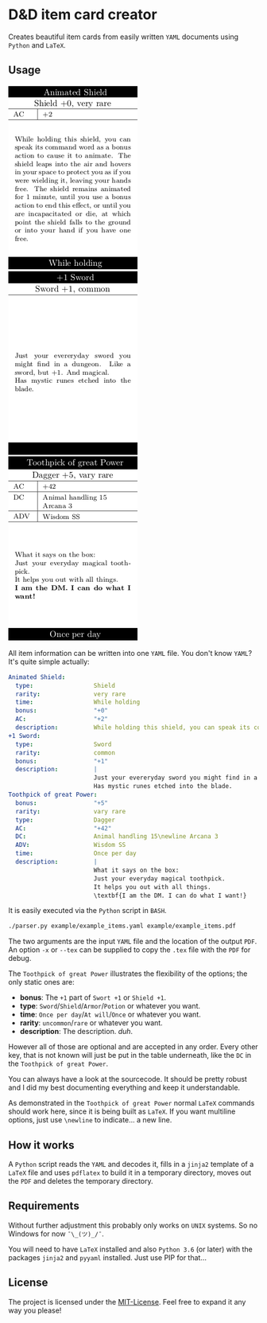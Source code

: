 # D&D item card creator

Creates beautiful item cards from easily written `YAML` documents using `Python` and `LaTeX`.

## Usage

![animated shield](example/images/as.png)
![+1 sword](example/images/ps.png)
![toothpick](example/images/tp.png)

All item information can be written into one `YAML` file. You don't know `YAML`? It's quite simple actually:

```yaml
Animated Shield:
  type:                 Shield
  rarity:               very rare
  time:                 While holding
  bonus:                "+0"
  AC:                   "+2"
  description:          While holding this shield, you can speak its command word as a bonus action to cause it to animate. The shield leaps into the air and hovers in your space to protect you as if you were wielding it, leaving your hands free. The shield remains animated for 1 minute, until you use a bonus action to end this effect, or until you are incapacitated or die, at which point the shield falls to the ground or into your hand if you have one free.
+1 Sword:
  type:                 Sword
  rarity:               common
  bonus:                "+1"
  description:          |
                        Just your evereryday sword you might find in a dungeon. Like a sword, but +1. And magical.
                        Has mystic runes etched into the blade.
Toothpick of great Power:
  bonus:                "+5"
  rarity:               vary rare
  type:                 Dagger
  AC:                   "+42"
  DC:                   Animal handling 15\newline Arcana 3
  ADV:                  Wisdom SS
  time:                 Once per day
  description:          |
                        What it says on the box:
                        Just your everyday magical toothpick.
                        It helps you out with all things.
                        \textbf{I am the DM. I can do what I want!}
```

It is easily executed via the `Python` script in `BASH`.

```bash
./parser.py example/example_items.yaml example/example_items.pdf
```

The two arguments are the input `YAML` file and the location of the output `PDF`. An option `-x` or `--tex` can be supplied to copy the `.tex` file with the `PDF` for debug.

The `Toothpick of great Power` illustrates the flexibility of the options; the only static ones are:

* **bonus**: The `+1` part of `Swort +1` or `Shield +1`.
* **type**: `Sword`/`Shield`/`Armor`/`Potion` or whatever you want.
* **time**: `Once per day`/`At will`/`Once` or whatever you want.
* **rarity**: `uncommon`/`rare` or whatever you want.
* **description**: The description. *duh*.

However all of those are optional and are accepted in any order. Every other key, that is not known will just be put in the table underneath, like the `DC` in the `Toothpick of great Power`.

You can always have a look at the sourcecode. It should be pretty robust and I did my best documenting everything and keep it understandable.

As demonstrated in the `Toothpick of great Power` normal `LaTeX` commands should work here, since it is being built as `LaTeX`. If you want multiline options, just use `\newline` to indicate... a new line.

## How it works

A `Python` script reads the `YAML` and decodes it, fills in a `jinja2` template of a `LaTeX` file and uses `pdflatex` to build it in a temporary directory, moves out the `PDF` and deletes the temporary directory.

## Requirements

Without further adjustment this probably only works on `UNIX` systems. So no Windows for now `¯\_(ツ)_/¯`.

You will need to have `LaTeX` installed and also `Python 3.6` (or later) with the packages `jinja2` and `pyyaml` installed. Just use PIP for that...

## License

The project is licensed under the [MIT-License](license.md). 
Feel free to expand it any way you please!